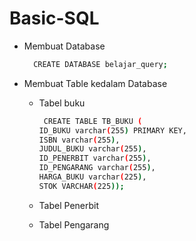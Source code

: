 # Basic-SQL
- Membuat Database

   ```bash
     CREATE DATABASE belajar_query;
     ```
  
- Membuat Table kedalam Database
  - Tabel buku
    
    ```bash
     CREATE TABLE TB_BUKU (
    ID_BUKU varchar(255) PRIMARY KEY,
    ISBN varchar(255),
    JUDUL_BUKU varchar(255),
    ID_PENERBIT varchar(255),
    ID_PENGARANG varchar(255),
    HARGA_BUKU varchar(225),
    STOK VARCHAR(225));
     ```
    
  - Tabel Penerbit
    
  - Tabel Pengarang



